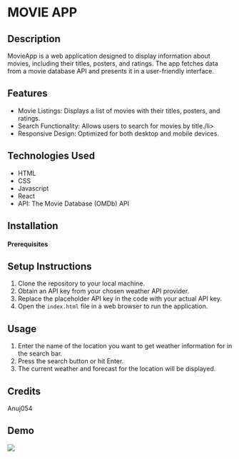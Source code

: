 
<!DOCTYPE html>
<html lang="en">
<head>
    <meta charset="UTF-8">
    <meta name="viewport" content="width=device-width, initial-scale=1.0">
    
</head>
<body>
    <h1>MOVIE APP</h1>

<h2>Description</h2>
<p>MovieApp is a web application designed to display information about movies, including their titles, posters, and ratings. The app fetches data from a movie database API and presents it in a user-friendly interface.

</p>

 <h2>Features</h2>
    <ul>
        <li>Movie Listings: Displays a list of movies with their titles, posters, and ratings.</li>
        <li>Search Functionality: Allows users to search for movies by title./li>
        <li>Responsive Design: Optimized for both desktop and mobile devices.</li>
    </ul>

<h2>Technologies Used</h2>
    <ul>
        <li> HTML</li>
        <li>CSS</li>
        <li>Javascript</li>
        <li>React</li>
        <li>API: The Movie Database (OMDb) API</li>
        
 </ul>
 <h2>Installation</h2>
  <h4>Prerequisites</h4>
  

<h2>Setup Instructions</h2>
    <ol>
        <li>Clone the repository to your local machine.</li>
        <li>Obtain an API key from your chosen weather API provider.</li>
        <li>Replace the placeholder API key in the code with your actual API key.</li>
        <li>Open the <code>index.html</code> file in a web browser to run the application.</li>
    </ol>

<h2>Usage</h2>
    <ol>
        <li>Enter the name of the location you want to get weather information for in the search bar.</li>
        <li>Press the search button or hit Enter.</li>
        <li>The current weather and forecast for the location will be displayed.</li>
    </ol>

<h2>Credits</h2>
    <p>Anuj054</p>



 <h2>Demo</h2>
    <p><img src="./Weather/2.png"></p>
</body>
</html>

    